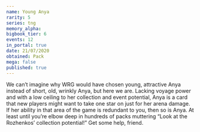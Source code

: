 ```yaml
---
name: Young Anya
rarity: 5
series: tng
memory_alpha:
bigbook_tier: 6
events: 12
in_portal: true
date: 21/07/2020
obtained: Pack
mega: false
published: true
---
```


We can’t imagine why WRG would have chosen young, attractive Anya instead of short, old, wrinkly Anya, but here we are. Lacking voyage power and with a low ceiling to her collection and event potential, Anya is a card that new players might want to take one star on just for her arena damage. If her ability in that area of the game is redundant to you, then so is Anya. At least until you’re elbow deep in hundreds of packs muttering “Look at the Rozhenkos’ collection potential!” Get some help, friend.
